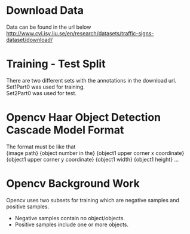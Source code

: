 # Download Data
Data can be found in the url below \
http://www.cvl.isy.liu.se/en/research/datasets/traffic-signs-dataset/download/ 

# Training - Test Split
There are two different sets with the annotations in the download url. \
Set1Part0 was used for training. \
Set2Part0 was used for test. 

# Opencv Haar Object Detection Cascade Model Format
The format must be like that \
{image path} {object number in the} {object1 upper corner x coordinate} {object1 upper corner y coordinate} {object1 width} {object1 height} ...

# Opencv Background Work
Opencv uses two subsets for training which are negative samples and positive samples. 
* Negative samples contain no object/objects. 
* Positive samples include one or more objects.
